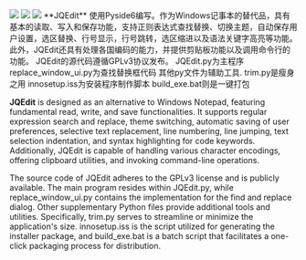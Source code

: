 <img src="http://pic.yupoo.com/python-niejieqiang/6f089aa9/efb0a9fa.png">
<img src="http://pic.yupoo.com/python-niejieqiang/e5731caa/c4393773.png">
<img src="http://pic.yupoo.com/python-niejieqiang/05fca6d4/9a94d0af.png">
**JQEdit**
 使用Pyside6编写。作为Windows记事本的替代品，具有基本的读取、写入和保存功能，支持正则表达式查找替换、切换主题，自动保存用户设置，选区替换、行号显示，行号跳转，选区缩进以及语法关键字高亮等功能。此外，JQEdit还具有处理各国编码的能力，并提供剪贴板功能以及调用命令行的功能。
JQEdit的源代码遵循GPLv3协议发布。 
JQEdit.py为主程序
replace_window_ui.py为查找替换框代码
其他py文件为辅助工具.
trim.py是瘦身之用
innosetup.iss为安装程序制作脚本
build_exe.bat则是一键打包

 **JQEdit** 
is designed as an alternative to Windows Notepad, featuring fundamental read, write, and save functionalities. It supports regular expression search and replace, theme switching, automatic saving of user preferences, selective text replacement, line numbering, line jumping, text selection indentation, and syntax highlighting for code keywords. Additionally, JQEdit is capable of handling various character encodings, offering clipboard utilities, and invoking command-line operations.

The source code of JQEdit adheres to the GPLv3 license and is publicly available. The main program resides within JQEdit.py, while replace_window_ui.py contains the implementation for the find and replace dialog. Other supplementary Python files provide additional tools and utilities. Specifically, trim.py serves to streamline or minimize the application's size. innosetup.iss is the script utilized for generating the installer package, and build_exe.bat is a batch script that facilitates a one-click packaging process for distribution.